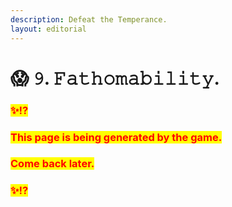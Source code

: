 ```yaml
---
description: Defeat the Temperance.
layout: editorial
---
```


# 😱 𝟿. 𝙵𝚊𝚝𝚑𝚘𝚖𝚊𝚋𝚒𝚕𝚒𝚝𝚢.



### <mark style="color:red;">✨⁉️</mark>&#x20;

### <mark style="color:red;">This page is being generated by the game.</mark>&#x20;

### <mark style="color:red;">Come back later.</mark>

### <mark style="color:red;">✨⁉️</mark>



